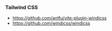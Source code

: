 ###  Tailwind CSS
  - https://github.com/antfu/vite-plugin-windicss
  - https://github.com/windicss/windicss
